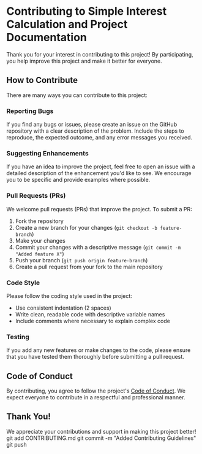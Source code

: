 # Contributing to Simple Interest Calculation and Project Documentation

Thank you for your interest in contributing to this project! By participating, you help improve this project and make it better for everyone.

## How to Contribute

There are many ways you can contribute to this project:

### Reporting Bugs

If you find any bugs or issues, please create an issue on the GitHub repository with a clear description of the problem. Include the steps to reproduce, the expected outcome, and any error messages you received.

### Suggesting Enhancements

If you have an idea to improve the project, feel free to open an issue with a detailed description of the enhancement you'd like to see. We encourage you to be specific and provide examples where possible.

### Pull Requests (PRs)

We welcome pull requests (PRs) that improve the project. To submit a PR:

1. Fork the repository
2. Create a new branch for your changes (`git checkout -b feature-branch`)
3. Make your changes
4. Commit your changes with a descriptive message (`git commit -m "Added feature X"`)
5. Push your branch (`git push origin feature-branch`)
6. Create a pull request from your fork to the main repository

### Code Style

Please follow the coding style used in the project:

- Use consistent indentation (2 spaces)
- Write clean, readable code with descriptive variable names
- Include comments where necessary to explain complex code

### Testing

If you add any new features or make changes to the code, please ensure that you have tested them thoroughly before submitting a pull request. 

## Code of Conduct

By contributing, you agree to follow the project's [Code of Conduct](CODE_OF_CONDUCT.md). We expect everyone to contribute in a respectful and professional manner.

## Thank You!

We appreciate your contributions and support in making this project better!
git add CONTRIBUTING.md
git commit -m "Added Contributing Guidelines"
git push
